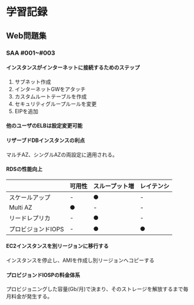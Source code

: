 # 学習記録
## Web問題集
### SAA #001~#003

#### インスタンスがインターネットに接続するためのステップ
1. サブネット作成
2. インターネットGWをアタッチ
3. カスタムルートテーブルを作成
4. セキュリティグループルールを変更
5. EIPを追加

#### 他のユーザのELBは設定変更可能

#### リザーブドDBインスタンスの利点
マルチAZ、シングルAZの両設定に適用される。

#### RDSの性能向上
||可用性|スループット増|レイテンシ|
|---|---|---|---|
|スケールアップ|-|●|-|
|Multi AZ|●|-|-|
|リードレプリカ|-|●|-|
|プロビジョンドIOPS|-|●|●|

#### EC2インスタンスを別リージョンに移行する
インスタンスを停止し、AMIを作成し別リージョンへコピーする

#### プロビジョンドIOSPの料金体系
プロビジョニングした容量(Gb/月)で決まり、そのストレージを解放するまで毎月料金が発生する。

#### 
